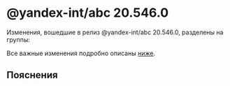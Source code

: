 # @yandex-int/abc 20.546.0

<!-- ЧЕЛОВЕЧЕСКОЕ ВСТУПЛЕНИЕ -->

Изменения, вошедшие в релиз @yandex-int/abc 20.546.0, разделены на группы:

Все важные изменения подробно описаны [ниже](#Пояснения).

## Пояснения

